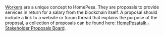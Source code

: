 [Workers](introduction/workers) are a unique concept to HomePesa. They are proposals to provide services in return for a salary from the blockchain itself. A proposal should include a link to a website or forum thread that explains the purpose of the proposal, a collection of proposals can be found here: [HomePesatalk - Stakeholder Proposals Board](https://HomePesatalk.org/index.php/board,75.0.html).
